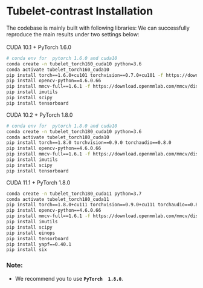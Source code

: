 # Tubelet-contrast Installation

The codebase is mainly built with following libraries:
  We can successfully reproduce the main results under two settings below:<br><br>
   CUDA 10.1 + PyTorch 1.6.0 

```bash
# conda env for  pytorch 1.6.0 and cuda10
conda create -n tubelet_torch160_cuda10 python=3.6
conda activate tubelet_torch160_cuda10 
pip install torch==1.6.0+cu101 torchvision==0.7.0+cu101 -f https://download.pytorch.org/whl/cu101/torch_stable.html
pip install opencv-python==4.6.0.66
pip install mmcv-full==1.6.1 -f https://download.openmmlab.com/mmcv/dist/cu101/torch1.6.0/index.html
pip install imutils
pip install scipy
pip install tensorboard
```
   CUDA 10.2 + PyTorch 1.8.0 <br>

```bash
# conda env for  pytorch 1.8.0 and cuda10
conda create -n tubelet_torch180_cuda10 python=3.6
conda activate tubelet_torch180_cuda10
pip install torch==1.8.0 torchvision==0.9.0 torchaudio==0.8.0
pip install opencv-python==4.6.0.66
pip install mmcv-full==1.6.1 -f https://download.openmmlab.com/mmcv/dist/cu102/torch1.8.0/index.html
pip install imutils
pip install scipy
pip install tensorboard
```

   CUDA 11.1 + PyTorch 1.8.0 <br>
```bash
conda create -n tubelet_torch180_cuda11 python=3.7
conda activate tubelet_torch180_cuda11
pip install torch==1.8.0+cu111 torchvision==0.9.0+cu111 torchaudio==0.8.0 -f https://download.pytorch.org/whl/torch_stable.html
pip install opencv-python==4.6.0.66
pip install mmcv-full==1.6.1 -f https://download.openmmlab.com/mmcv/dist/cu111/torch1.8.0/index.html
pip install imutils
pip install scipy
pip install einops
pip install tensorboard
pip install yapf==0.40.1
pip install six
```

### Note:
- We recommend you to use **`PyTorch  1.8.0`**.




